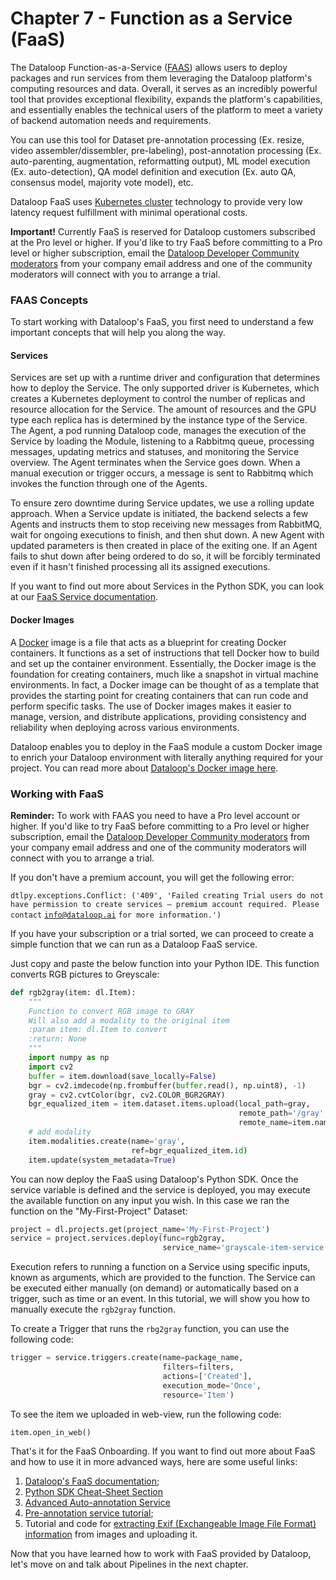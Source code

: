 # Chapter 7 - Function as a Service (FaaS)

The Dataloop Function-as-a-Service ([FAAS](07\_faas.md#faas)) allows users to deploy packages and run services from them leveraging the Dataloop platform's computing resources and data. Overall, it serves as an incredibly powerful tool that provides exceptional flexibility, expands the platform's capabilities, and essentially enables the technical users of the platform to meet a variety of backend automation needs and requirements.

You can use this tool for Dataset pre-annotation processing (Ex. resize, video assembler/dissembler, pre-labeling), post-annotation processing (Ex. auto-parenting, augmentation, reformatting output), ML model execution (Ex. auto-detection), QA model definition and execution (Ex. auto QA, consensus model, majority vote model), etc.

Dataloop FaaS uses [Kubernetes cluster](https://kubernetes.io/docs/concepts/overview/) technology to provide very low latency request fulfillment with minimal operational costs.

**Important!**  Currently FaaS is reserved for Dataloop customers subscribed at the Pro level or higher.  If you'd like to try FaaS before committing to a Pro level or higher subscription, email the [Dataloop Developer Community moderators](mailto:dataloop-devs@dataloop.ai?subject=\[Github]%20FaaS%20Access%20Request) from your company email address and one of the community moderators will connect with you to arrange a trial.

### FAAS Concepts

To start working with Dataloop's FaaS, you first need to understand a few important concepts that will help you along the way.

#### Services

Services are set up with a runtime driver and configuration that determines how to deploy the Service. The only supported driver is Kubernetes, which creates a Kubernetes deployment to control the number of replicas and resource allocation for the Service. The amount of resources and the GPU type each replica has is determined by the instance type of the Service. The Agent, a pod running Dataloop code, manages the execution of the Service by loading the Module, listening to a Rabbitmq queue, processing messages, updating metrics and statuses, and monitoring the Service overview. The Agent terminates when the Service goes down. When a manual execution or trigger occurs, a message is sent to Rabbitmq which invokes the function through one of the Agents.

To ensure zero downtime during Service updates, we use a rolling update approach. When a Service update is initiated, the backend selects a few Agents and instructs them to stop receiving new messages from RabbitMQ, wait for ongoing executions to finish, and then shut down. A new Agent with updated parameters is then created in place of the exiting one. If an Agent fails to shut down after being ordered to do so, it will be forcibly terminated even if it hasn't finished processing all its assigned executions.

If you want to find out more about Services in the Python SDK, you can look at our [FaaS Service documentation](https://dataloop.ai/docs/service-runtime).

#### Docker Images

A [Docker](https://docs.docker.com/get-started/) image is a file that acts as a blueprint for creating Docker containers. It functions as a set of instructions that tell Docker how to build and set up the container environment. Essentially, the Docker image is the foundation for creating containers, much like a snapshot in virtual machine environments. In fact, a Docker image can be thought of as a template that provides the starting point for creating containers that can run code and perform specific tasks. The use of Docker images makes it easier to manage, version, and distribute applications, providing consistency and reliability when deploying across various environments.

Dataloop enables you to deploy in the FaaS module a custom Docker image to enrich your Dataloop environment with literally anything required for your project. You can read more about [Dataloop's Docker image here](https://dataloop.ai/docs/faas-docker-images).

### Working with FaaS

**Reminder:** To work with FAAS you need to have a Pro level account or higher.  If you'd like to try FaaS before committing to a Pro level or higher subscription, email the [Dataloop Developer Community moderators](mailto:dataloop-devs@dataloop.ai?subject=\[Github]%20FaaS%20Access%20Request) from your company email address and one of the community moderators will connect with you to arrange a trial.

If you don't have a premium account, you will get the following error:

`dtlpy.exceptions.Conflict: ('409', 'Failed creating Trial users do not have permission to create services – premium account required. Please contact` [`info@dataloop.ai`](mailto:info@dataloop.ai) `for more information.')`

If you have your subscription or a trial sorted, we can proceed to create a simple function that we can run as a Dataloop FaaS service.

Just copy and paste the below function into your Python IDE.  This function converts RGB pictures to Greyscale:

```python
def rgb2gray(item: dl.Item):
    """
    Function to convert RGB image to GRAY
    Will also add a modality to the original item
    :param item: dl.Item to convert
    :return: None
    """
    import numpy as np
    import cv2
    buffer = item.download(save_locally=False)
    bgr = cv2.imdecode(np.frombuffer(buffer.read(), np.uint8), -1)
    gray = cv2.cvtColor(bgr, cv2.COLOR_BGR2GRAY)
    bgr_equalized_item = item.dataset.items.upload(local_path=gray,
                                                   remote_path='/gray' + item.dir,
                                                   remote_name=item.name)
    # add modality
    item.modalities.create(name='gray',
                           ref=bgr_equalized_item.id)
    item.update(system_metadata=True)
```

You can now deploy the FaaS using Dataloop's Python SDK. Once the service variable is defined and the service is deployed, you may execute the available function on any input you wish. In this case we ran the function on the "My-First-Project" Dataset:

```python
project = dl.projects.get(project_name='My-First-Project')
service = project.services.deploy(func=rgb2gray,
                                  service_name='grayscale-item-service')
```

Execution refers to running a function on a Service using specific inputs, known as arguments, which are provided to the function. The Service can be executed either manually (on demand) or automatically based on a trigger, such as time or an event. In this tutorial, we will show you how to manually execute the `rgb2gray` function.

To create a Trigger that runs the `rbg2gray` function, you can use the following code:

```python
trigger = service.triggers.create(name=package_name,
                                  filters=filters,
                                  actions=['Created'],
                                  execution_mode='Once',
                                  resource='Item')
```

To see the item we uploaded in web-view, run the following code:

```python
item.open_in_web()
```

That's it for the FaaS Onboarding. If you want to find out more about FaaS and how to use it in more advanced ways, here are some useful links:

1. [Dataloop's FaaS documentation](https://dataloop.ai/docs/faas);
2. [Python SDK Cheat-Sheet Section](https://dataloop.ai/docs/sdk-cheatsheet)
3. [Advanced Auto-annotation Service](https://dataloop.ai/docs/auto-annotation-service)
4. [Pre-annotation service tutorial](https://dlportal-demo.redoc.ly/tutorials/faas/auto\_annotate/chapter/#model-and-weights-files);
5. Tutorial and code for [extracting Exif (Exchangeable Image File Format) information](https://github.com/dataloop-ai/image-exif) from images and uploading it.

Now that you have learned how to work with FaaS provided by Dataloop, let's move on and talk about Pipelines in the next chapter.
